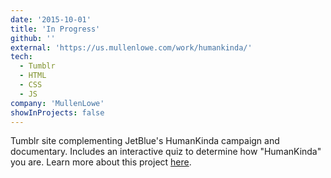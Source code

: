 ```yaml
---
date: '2015-10-01'
title: 'In Progress'
github: ''
external: 'https://us.mullenlowe.com/work/humankinda/'
tech:
  - Tumblr
  - HTML
  - CSS
  - JS
company: 'MullenLowe'
showInProjects: false
---
```


Tumblr site complementing JetBlue's HumanKinda campaign and documentary. Includes an interactive quiz to determine how "HumanKinda" you are. Learn more about this project [here](https://us.mullenlowe.com/work/humankinda/).

